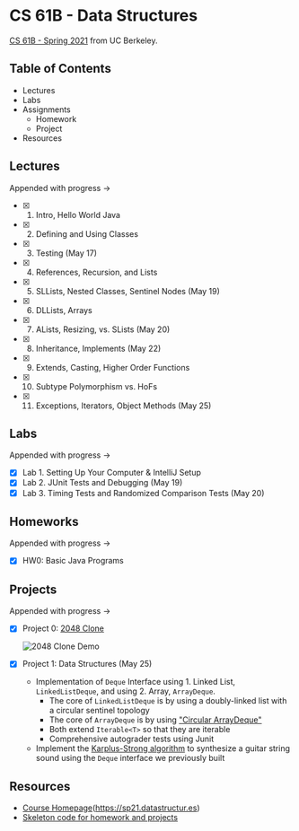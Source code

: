 # CS 61B - Data Structures

[CS 61B - Spring 2021](https://sp21.datastructur.es) from UC Berkeley.

## Table of Contents

- Lectures
- Labs
- Assignments
  - Homework
  - Project
- Resources

## Lectures

Appended with progress ->

- [x] 1. Intro, Hello World Java
- [x] 2. Defining and Using Classes
- [x] 3. Testing (May 17) 
- [x] 4. References, Recursion, and Lists
- [x] 5. SLLists, Nested Classes, Sentinel Nodes (May 19)
- [x] 6. DLLists, Arrays
- [x] 7. ALists, Resizing, vs. SLists (May 20)
- [x] 8. Inheritance, Implements (May 22)
- [x] 9. Extends, Casting, Higher Order Functions
- [x] 10. Subtype Polymorphism vs. HoFs
- [x] 11. Exceptions, Iterators, Object Methods (May 25)

## Labs

Appended with progress ->

- [x] Lab 1. Setting Up Your Computer & IntelliJ Setup
- [x] Lab 2. JUnit Tests and Debugging (May 19)
- [x] Lab 3. Timing Tests and Randomized Comparison Tests (May 20)

## Homeworks

Appended with progress ->

- [x] HW0: Basic Java Programs

## Projects

Appended with progress ->

- [x] Project 0: [2048 Clone](./skeleton-sp21/proj0)

   ![2048 Clone Demo](https://media.giphy.com/media/QmqjrNWBvFXiWwvkBv/giphy.gif)

- [x] Project 1: Data Structures (May 25)
  - Implementation of `Deque` Interface using 1. Linked List, `LinkedListDeque`, and using 2. Array, `ArrayDeque`.
    - The core of `LinkedListDeque` is by using a doubly-linked list with a circular sentinel topology
    - The core of `ArrayDeque` is by using ["Circular ArrayDeque"](https://docs.google.com/presentation/d/1XBJOht0xWz1tEvLuvOL4lOIaY0NSfArXAvqgkrx0zpc/edit#slide=id.g1094ff4355_0_101)
    - Both extend `Iterable<T>` so that they are iterable
    - Comprehensive autograder tests using Junit
  - Implement the [Karplus-Strong algorithm](https://en.wikipedia.org/wiki/Karplus–Strong_string_synthesis) to synthesize a guitar string sound using the `Deque` interface we previously built

## Resources

- [Course Homepage]()(https://sp21.datastructur.es)
- [Skeleton code for homework and projects](https://github.com/Berkeley-CS61B/skeleton-sp21.git)
